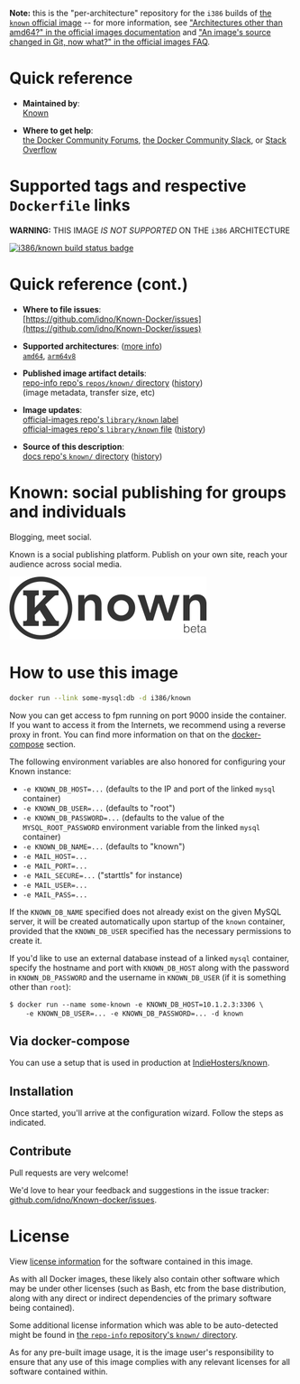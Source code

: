<!--

********************************************************************************

WARNING:

    DO NOT EDIT "known/README.md"

    IT IS AUTO-GENERATED

    (from the other files in "known/" combined with a set of templates)

********************************************************************************

-->

**Note:** this is the "per-architecture" repository for the `i386` builds of [the `known` official image](https://hub.docker.com/_/known) -- for more information, see ["Architectures other than amd64?" in the official images documentation](https://github.com/docker-library/official-images#architectures-other-than-amd64) and ["An image's source changed in Git, now what?" in the official images FAQ](https://github.com/docker-library/faq#an-images-source-changed-in-git-now-what).

# Quick reference

-	**Maintained by**:  
	[Known](https://github.com/idno/Known-Docker)

-	**Where to get help**:  
	[the Docker Community Forums](https://forums.docker.com/), [the Docker Community Slack](https://dockr.ly/slack), or [Stack Overflow](https://stackoverflow.com/search?tab=newest&q=docker)

# Supported tags and respective `Dockerfile` links

**WARNING:** THIS IMAGE *IS NOT SUPPORTED* ON THE `i386` ARCHITECTURE

[![i386/known build status badge](https://img.shields.io/jenkins/s/https/doi-janky.infosiftr.net/job/multiarch/job/i386/job/known.svg?label=i386/known%20%20build%20job)](https://doi-janky.infosiftr.net/job/multiarch/job/i386/job/known/)

# Quick reference (cont.)

-	**Where to file issues**:  
	[https://github.com/idno/Known-Docker/issues](https://github.com/idno/Known-Docker/issues)

-	**Supported architectures**: ([more info](https://github.com/docker-library/official-images#architectures-other-than-amd64))  
	[`amd64`](https://hub.docker.com/r/amd64/known/), [`arm64v8`](https://hub.docker.com/r/arm64v8/known/)

-	**Published image artifact details**:  
	[repo-info repo's `repos/known/` directory](https://github.com/docker-library/repo-info/blob/master/repos/known) ([history](https://github.com/docker-library/repo-info/commits/master/repos/known))  
	(image metadata, transfer size, etc)

-	**Image updates**:  
	[official-images repo's `library/known` label](https://github.com/docker-library/official-images/issues?q=label%3Alibrary%2Fknown)  
	[official-images repo's `library/known` file](https://github.com/docker-library/official-images/blob/master/library/known) ([history](https://github.com/docker-library/official-images/commits/master/library/known))

-	**Source of this description**:  
	[docs repo's `known/` directory](https://github.com/docker-library/docs/tree/master/known) ([history](https://github.com/docker-library/docs/commits/master/known))

# Known: social publishing for groups and individuals

Blogging, meet social.

Known is a social publishing platform. Publish on your own site, reach your audience across social media.

![logo](https://raw.githubusercontent.com/docker-library/docs/817ab3c02e0a6c38fe8986c4ba96e23a9db26fab/known/logo.png)

# How to use this image

```bash
docker run --link some-mysql:db -d i386/known
```

Now you can get access to fpm running on port 9000 inside the container. If you want to access it from the Internets, we recommend using a reverse proxy in front. You can find more information on that on the [docker-compose](#docker-compose) section.

The following environment variables are also honored for configuring your Known instance:

-	`-e KNOWN_DB_HOST=...` (defaults to the IP and port of the linked `mysql` container)
-	`-e KNOWN_DB_USER=...` (defaults to "root")
-	`-e KNOWN_DB_PASSWORD=...` (defaults to the value of the `MYSQL_ROOT_PASSWORD` environment variable from the linked `mysql` container)
-	`-e KNOWN_DB_NAME=...` (defaults to "known")
-	`-e MAIL_HOST=...`
-	`-e MAIL_PORT=...`
-	`-e MAIL_SECURE=...` ("starttls" for instance)
-	`-e MAIL_USER=...`
-	`-e MAIL_PASS=...`

If the `KNOWN_DB_NAME` specified does not already exist on the given MySQL server, it will be created automatically upon startup of the `known` container, provided that the `KNOWN_DB_USER` specified has the necessary permissions to create it.

If you'd like to use an external database instead of a linked `mysql` container, specify the hostname and port with `KNOWN_DB_HOST` along with the password in `KNOWN_DB_PASSWORD` and the username in `KNOWN_DB_USER` (if it is something other than `root`):

```console
$ docker run --name some-known -e KNOWN_DB_HOST=10.1.2.3:3306 \
    -e KNOWN_DB_USER=... -e KNOWN_DB_PASSWORD=... -d known
```

## Via docker-compose

You can use a setup that is used in production at [IndieHosters/known](https://github.com/indiehosters/known).

## Installation

Once started, you'll arrive at the configuration wizard. Follow the steps as indicated.

## Contribute

Pull requests are very welcome!

We'd love to hear your feedback and suggestions in the issue tracker: [github.com/idno/Known-docker/issues](https://github.com/idno/Known-docker/issues).

# License

View [license information](https://raw.githubusercontent.com/idno/Known/master/LICENSE) for the software contained in this image.

As with all Docker images, these likely also contain other software which may be under other licenses (such as Bash, etc from the base distribution, along with any direct or indirect dependencies of the primary software being contained).

Some additional license information which was able to be auto-detected might be found in [the `repo-info` repository's `known/` directory](https://github.com/docker-library/repo-info/tree/master/repos/known).

As for any pre-built image usage, it is the image user's responsibility to ensure that any use of this image complies with any relevant licenses for all software contained within.
